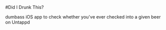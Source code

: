 #Did I Drunk This?

dumbass iOS app to check whether you've ever checked into a given beer on Untappd